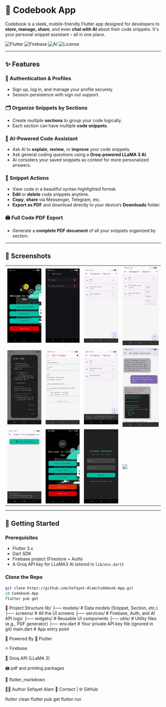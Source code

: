 # 📘 Codebook App

Codebook is a sleek, mobile-friendly Flutter app designed for developers to **store, manage, share**, and even **chat with AI** about their code snippets. It's your personal snippet assistant – all in one place.

![Flutter](https://img.shields.io/badge/Built%20with-Flutter-blue?logo=flutter)
![Firebase](https://img.shields.io/badge/Backend-Firebase-orange?logo=firebase)
![AI](https://img.shields.io/badge/AI-Groq%2kf0LLaMA3-purple?logo=openai)
![License](https://img.shields.io/github/license/Sefayet-Alam/Codebook-App)

---

## ✨ Features

### 👤 Authentication & Profiles
- Sign up, log in, and manage your profile securely.
- Session persistence with sign out support.

### 🗂️ Organize Snippets by Sections
- Create multiple **sections** to group your code logically.
- Each section can have multiple **code snippets**.

### 🧠 AI-Powered Code Assistant
- Ask AI to **explain**, **review**, or **improve** your code snippets.
- Ask general coding questions using a **Groq-powered LLaMA 3 AI**.
- AI considers your saved snippets as context for more personalized answers.

### 📄 Snippet Actions
- View code in a beautiful syntax-highlighted format.
- **Edit** or **delete** code snippets anytime.
- **Copy**, **share** via Messenger, Telegram, etc.
- **Export as PDF** and download directly to your device’s **Downloads** folder.

### 🖨️ Full Code PDF Export
- Generate a **complete PDF document** of all your snippets organized by section.

---

## 📸 Screenshots

<table>
  <tr>
    <td><img src="https://github.com/Sefayet-Alam/Codebook-App/blob/main/Pics/pic1.jpg?raw=true" width="200"/></td>
    <td><img src="https://github.com/Sefayet-Alam/Codebook-App/blob/main/Pics/pic2.jpg?raw=true" width="200"/></td>
    <td><img src="https://github.com/Sefayet-Alam/Codebook-App/blob/main/Pics/ss3.jpg?raw=true" width="200"/></td>
    <td><img src="https://github.com/Sefayet-Alam/Codebook-App/blob/main/Pics/ss4.jpg?raw=true" width="200"/></td>
  </tr>
  <tr>
    <td><img src="https://github.com/Sefayet-Alam/Codebook-App/blob/main/Pics/ss5.jpg?raw=true" width="200"/></td>
    <td><img src="https://github.com/Sefayet-Alam/Codebook-App/blob/main/Pics/ss6.jpg?raw=true" width="200"/></td>
    <td><img src="https://github.com/Sefayet-Alam/Codebook-App/blob/main/Pics/ss7.jpg?raw=true" width="200"/></td>
    <td><img src="https://github.com/Sefayet-Alam/Codebook-App/blob/main/Pics/ss8.jpg?raw=true" width="200"/></td>
  </tr>
  <tr>
    <td><img src="https://github.com/Sefayet-Alam/Codebook-App/blob/main/Pics/ss9.jpg?raw=true" width="200"/></td>
    <td><img src="https://github.com/Sefayet-Alam/Codebook-App/blob/main/Pics/ss10.jpg?raw=true" width="200"/></td>
    <td><img src="https://github.com/Sefayet-Alam/Codebook-App/blob/main/Pics/ss11.jpg?raw=true" width="200"/></td>
    <td><img src="https://github.com/Sefayet-Alam/Codebook-App/blob/main/Pics/ss12.jpg?raw=true" width="200"/></td>
  </tr>
</table>


---

## 🚀 Getting Started

### Prerequisites

- Flutter 3.x
- Dart SDK
- Firebase project (Firestore + Auth)
- A Groq API key for LLaMA3 AI (stored in `lib/env.dart`)

### Clone the Repo

```bash
git clone https://github.com/Sefayet-Alam/Codebook-App.git
cd Codebook-App
flutter pub get
```

📂 Project Structure
lib/
├── models/             # Data models (Snippet, Section, etc.)
├── screens/            # All the UI screens
├── services/           # Firebase, Auth, and AI API logic
├── widgets/            # Reusable UI components
├── utils/              # Utility files (e.g., PDF generator)
├── env.dart            # Your private API key file (ignored in git)
main.dart               # App entry point


🤖 Powered By
💙 Flutter

🔥 Firebase

🧠 Groq API (LLaMA 3)

🖨️ pdf and printing packages

🧠 flutter_markdown


🙋‍♂️ Author
Sefayet Alam
📧 Contact | 🌐 GitHub


flutter clean
flutter pub get
flutter run